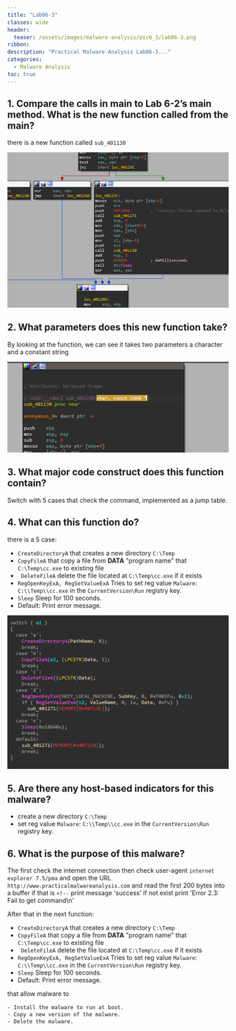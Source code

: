 ```yaml
---
title: "Lab06-3"
classes: wide
header:
  teaser: /assets/images/malware-analysis/pic6_3/lab06-3.png
ribbon:
description: "Practical Malware Analysis Lab06-3..."
categories:
  - Malware Analysis
toc: true
---
```



## 1. Compare the calls in main to Lab 6-2’s main method. What is the new function called from the main?

there is a new function called `sub_401130`

 ![error](/assets/images/malware-analysis/pic6_3/new_sub.png)

 ## 2. What parameters does this new function take?

 By looking at the function, we can see it takes two parameters a character and a constant string

 ![error](/assets/images/malware-analysis/pic6_3/parametar.png)

 ## 3. What major code construct does this function contain?

   Switch with 5 cases that check the command, implemented as a jump table.


## 4. What can this function do?

   there is a 5 case:

  - `CreateDirectoryA` that creates a new directory `C:\Temp` 
  - `CopyFileA` that copy a file from **DATA** "program name" that `C:\Temp\cc.exe` to existing file 
  - ` DeleteFileA` delete the file located at `C:\Temp\cc.exe` if it exists 
  - `RegOpenKeyExA, RegSetValueExA` Tries to set reg value `Malware`: `C:\\Temp\\cc.exe` in the `CurrentVersion\Run` registry key.
  - `Sleep` Sleep for 100 seconds.
  - Default: Print error message.

   ![error](/assets/images/malware-analysis/pic6_3/switch_case.png)


##   5. Are there any host-based indicators for this malware?

   - create a new directory `C:\Temp`
   - set reg value `Malware`: `C:\\Temp\\cc.exe` in the `CurrentVersion\Run` registry key.

## 6. What is the purpose of this malware?

The first check the internet connection then check user-agent `internet explorer 7.5/pma` and open the URL `http://www.practicalmalwareanalysis.com` and read the first 200 bytes into a buffer if that is  `<!--` print message 'success' if not exist print 'Error 2.3: Fail to get command\n' 

After that in the next function:
 
  - `CreateDirectoryA` that creates a new directory `C:\Temp` 
  - `CopyFileA` that copy a file from **DATA** "program name" that `C:\Temp\cc.exe` to existing file 
  - ` DeleteFileA` delete the file located at `C:\Temp\cc.exe` if it exists 
  - `RegOpenKeyExA, RegSetValueExA` Tries to set reg value `Malware`: `C:\\Temp\\cc.exe` in the `CurrentVersion\Run` registry key.
  - `Sleep` Sleep for 100 seconds.
  - Default: Print error message.   

  that allow malware to 

    - Install the malware to run at boot.
    - Copy a new version of the malware.
    - Delete the malware.






